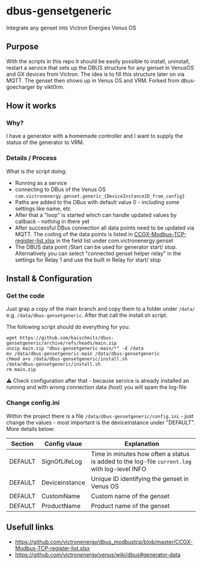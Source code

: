 # dbus-gensetgeneric
Integrate any genset into Victron Energies Venus OS

## Purpose
With the scripts in this repo it should be easily possible to install, uninstall, restart a service that sets up the DBUS structure for any genset in VenusOS and GX devices from Victron.
The idea is to fill this structure later on via MQTT. The genset then shows up in Venus OS and VRM.
Forked from dbus-goecharger by vikt0rm.


## How it works
### Why? ###
I have a generator with a homemade controller and I want to supply the status of the generator to VRM.

### Details / Process
What is the script doing:
- Running as a service
- connecting to DBus of the Venus OS `com.victronenergy.genset.generic_{DeviceInstanceID_from_config}`
- Paths are added to the DBus with default value 0 - including some settings like name, etc
- After that a "loop" is started which can handle updated values by callback - nothing in there yet
- After successful DBus connection all data points need to be updated via MQTT. The coding of the data points is listed in [CCGX-Modbus-TCP-register-list.xlsx](https://github.com/victronenergy/dbus_modbustcp/blob/master/CCGX-Modbus-TCP-register-list.xlsx) in the field list under com.victronenergy.genset
- The DBUS data point /Start can be used for generator start/ stop. Alternatively you can select "connected genset helper relay" in the settings for Relay 1 and use the built in Relay for start/ stop

## Install & Configuration
### Get the code
Just grap a copy of the main branch and copy them to a folder under `/data/` e.g. `/data/dbus-gensetgeneric`.
After that call the install.sh script.

The following script should do everything for you:
```
wget https://github.com/kaischmitz/dbus-gensetgeneric/archive/refs/heads/main.zip
unzip main.zip "dbus-gensetgeneric-main/*" -d /data
mv /data/dbus-gensetgeneric-main /data/dbus-gensetgeneric
chmod a+x /data/dbus-gensetgeneric/install.sh
/data/dbus-gensetgeneric/install.sh
rm main.zip
```
⚠️ Check configuration after that - because service is already installed an running and with wrong connection data (host) you will spam the log-file

### Change config.ini
Within the project there is a file `/data/dbus-gensetgeneric/config.ini` - just change the values - most important is the deviceinstance under "DEFAULT". More details below:

| Section  | Config vlaue | Explanation |
| ------------- | ------------- | ------------- |
| DEFAULT  | SignOfLifeLog  | Time in minutes how often a status is added to the log-file `current.log` with log-level INFO |
| DEFAULT  | Deviceinstance | Unique ID identifying the genset in Venus OS |
| DEFAULT  | CustomName | Custom name of the genset  |
| DEFAULT  | ProductName | Product name of the genset  |


## Usefull links
- https://github.com/victronenergy/dbus_modbustcp/blob/master/CCGX-Modbus-TCP-register-list.xlsx
- https://github.com/victronenergy/venus/wiki/dbus#generator-data
